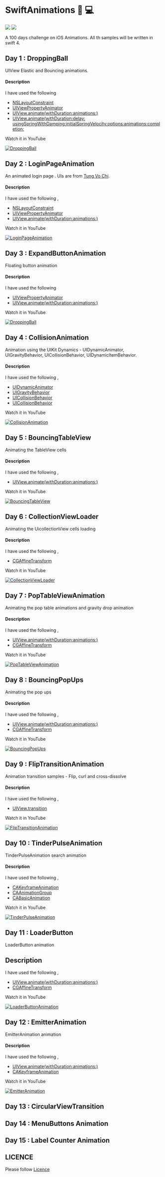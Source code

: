 # SwiftAnimations 🤡 💻

[![](https://img.shields.io/badge/%20Swift-4-green.svg)](https://github.com/AnanthaKrish/SwiftAnimations)
[![](https://img.shields.io/badge/iOS-10-blue.svg)](https://github.com/AnanthaKrish/SwiftAnimations)


A 100 days challenge on iOS Animations. All th samples will be written in swift 4. 


## Day 1 : DroppingBall 

  UIView Elastic and Bouncing animations.

#### Description

  I have used the following 

  - [NSLayoutConstraint](https://developer.apple.com/documentation/uikit/nslayoutconstraint)
  - [UIViewPropertyAnimator](https://developer.apple.com/documentation/uikit/uiviewpropertyanimator)
  - [UIView.animate(withDuration:animations:)](https://developer.apple.com/documentation/uikit/uiview/1622418-animate)
  - [UIView.animate(withDuration:delay: usingSpringWithDamping:initialSpringVelocity:options:animations:completion:](https://developer.apple.com/documentation/uikit/uiview/1622594-animatewithduration)

Watch it in YouTube 

  [![DroppingBall](https://github.com/AnanthaKrish/SwiftAnimations/blob/master/Day%201%20-%20DroppingBall/image/droppingball.png)](https://www.youtube.com/watch?v=DEpWPC3EOhI&feature=youtu.be)


## Day 2 : LoginPageAnimation 

  An animated login page . UIs are from [Tung Vo Chi](https://www.behance.net/gallery/57579249/Moon-heart-Mobile-app-social-images-sharing).

#### Description

  
 I have used the following ,

 - [NSLayoutConstraint](https://developer.apple.com/documentation/uikit/nslayoutconstraint)
 - [UIViewPropertyAnimator](https://developer.apple.com/documentation/uikit/uiviewpropertyanimator)
 - [UIView.animate(withDuration:animations:)](https://developer.apple.com/documentation/uikit/uiview/1622418-animate)

  
  Watch it in YouTube 

  [![LoginPageAnimation](https://github.com/AnanthaKrish/SwiftAnimations/blob/master/Day%202%20-%20LoginPageAnimation/image/loginpageanim.png)](https://www.youtube.com/watch?v=zLZ_MkKMEpI&feature=youtu.be)



## Day 3 : ExpandButtonAnimation

Floating button animation

#### Description

  I have used the following 

  - [UIViewPropertyAnimator](https://developer.apple.com/documentation/uikit/uiviewpropertyanimator)
  - [UIView.animate(withDuration:animations:)](https://developer.apple.com/documentation/uikit/uiview/1622418-animate)


  Watch it in YouTube 

  [![DroppingBall](https://github.com/AnanthaKrish/SwiftAnimations/blob/master/Day%203%20-%20ExpandButtonAnimation/images/ExpandButtonAnimation.png)](https://www.youtube.com/watch?v=Uxg5elN8MGw&feature=youtu.be)



## Day 4 : CollisionAnimation

  Animation using the UIKit Dynamics - UIDynamicAnimator, UIGravityBehavior, UICollisionBehavior, UIDynamicItemBehavior.


#### Description


 I have used the following ,

 - [UIDynamicAnimator](https://developer.apple.com/documentation/uikit/uidynamicanimator)
 - [UIGravityBehavior](https://developer.apple.com/documentation/uikit/uigravitybehavior)
 - [UICollisionBehavior](https://developer.apple.com/documentation/uikit/uicollisionbehavior)
  - [UICollisionBehavior](https://developer.apple.com/documentation/uikit/uidynamicitembehavior)

  
  Watch it in YouTube 

  [![CollisionAnimation](https://github.com/AnanthaKrish/SwiftAnimations/blob/master/Day%204%20-%20CollisionAnimation/images/CollisionAnimation.png)](https://www.youtube.com/watch?v=P79jEN1G8hI&feature=youtu.be)



## Day 5 : BouncingTableView

Animating the TableView cells

#### Description


 I have used the following ,

 - [UIView.animate(withDuration:animations:)](https://developer.apple.com/documentation/uikit/uiview/1622418-animate)
  
  Watch it in YouTube 

  [![BouncingTableView](https://github.com/AnanthaKrish/SwiftAnimations/blob/master/Day%205%20-%20BouncingTableView/images/BouncingTableView.png)](https://www.youtube.com/watch?v=B4cMNcyyipM&feature=youtu.be)


## Day 6 : CollectionViewLoader

Animating the UicollectionView cells loading 


#### Description


 I have used the following ,

 - [CGAffineTransform](https://www.google.co.in/search?q=CGAffineTransform&oq=CGAffineTransform&aqs=chrome..69i57j69i61l2j0l3.149j0j1&sourceid=chrome&ie=UTF-8)
  
  Watch it in YouTube 

  [![CollectionViewLoader](https://github.com/AnanthaKrish/SwiftAnimations/blob/master/Day%206%20-%20CollectionViewLoader/images/CollectionViewLoader.png)](https://youtu.be/orqJHQ0LgzE)


## Day 7 : PopTableViewAnimation

Animating the pop table animations and gravity drop animation

#### Description


 I have used the following ,

 - [UIView.animate(withDuration:animations:)](https://developer.apple.com/documentation/uikit/uiview/1622418-animate)
 - [CGAffineTransform](https://www.google.co.in/search?q=CGAffineTransform&oq=CGAffineTransform&aqs=chrome..69i57j69i61l2j0l3.149j0j1&sourceid=chrome&ie=UTF-8)

  
  Watch it in YouTube 

  [![PopTableViewAnimation](https://github.com/AnanthaKrish/SwiftAnimations/blob/master/Day%207%20-%20PopTableViewAnimation/images/PopTableViewAnimation.png)](https://youtu.be/zc4yXwUqGfA)


## Day 8 : BouncingPopUps

Animating the pop ups 

#### Description


 I have used the following ,

 - [UIView.animate(withDuration:animations:)](https://developer.apple.com/documentation/uikit/uiview/1622418-animate)
 - [CGAffineTransform](https://www.google.co.in/search?q=CGAffineTransform&oq=CGAffineTransform&aqs=chrome..69i57j69i61l2j0l3.149j0j1&sourceid=chrome&ie=UTF-8)

  
  Watch it in YouTube 

  [![BouncingPopUps](https://github.com/AnanthaKrish/SwiftAnimations/blob/master/Day%208%20-%20BouncingPopUps/images/BouncingPopUps.png)](https://youtu.be/LSOmlg72ZUg)


## Day 9 : FlipTransitionAnimation

Animation transition samples - Flip, curl and cross-dissolve

#### Description


 I have used the following ,

 - [UIView.transition](https://developer.apple.com/documentation/uikit/uiview/1622574-transition)

  
  Watch it in YouTube 

  [![FlipTransitionAnimation](https://github.com/AnanthaKrish/SwiftAnimations/blob/master/Day%209%20-%20FlipTransitionAnimation/images/FlipTransitionAnimation.png)](https://youtu.be/-lsy86dYCsI)


## Day 10 : TinderPulseAnimation

TinderPulseAnimation search animation


#### Description


 I have used the following ,

 - [CAKeyframeAnimation](https://developer.apple.com/documentation/quartzcore/cakeyframeanimation)
 - [CAAnimationGroup](https://developer.apple.com/documentation/quartzcore/caanimationgroup)
 - [CABasicAnimation](https://developer.apple.com/documentation/quartzcore/cabasicanimation)

  
  Watch it in YouTube 

  [![TinderPulseAnimation](https://github.com/AnanthaKrish/SwiftAnimations/blob/master/Day%2010%20-%20TinderPulseAnimation/images/TinderPulseAnimation.png)](https://youtu.be/YOEYh86TKso)




## Day 11 :  LoaderButton

LoaderButton animation

## Description



 I have used the following ,

 - [UIView.animate(withDuration:animations:)](https://developer.apple.com/documentation/uikit/uiview/1622418-animate)
 - [CGAffineTransform](https://www.google.co.in/search?q=CGAffineTransform&oq=CGAffineTransform&aqs=chrome..69i57j69i61l2j0l3.149j0j1&sourceid=chrome&ie=UTF-8)

  
  
  Watch it in YouTube 

  [![LoaderButtonAnimation](https://github.com/AnanthaKrish/SwiftAnimations/blob/master/Day%2011%20-%20LoaderButton/images/LoaderButton.png)](https://youtu.be/8DNtAIDTvhI)



## Day 12 : EmitterAnimation

EmitterAnimation animation

#### Description


 I have used the following ,

 - [UIView.animate(withDuration:animations:)](https://developer.apple.com/documentation/uikit/uiview/1622418-animate)
 - [CAKeyframeAnimation](https://developer.apple.com/documentation/quartzcore/cakeyframeanimation)

  
  Watch it in YouTube 

  [![EmitterAnimation](https://github.com/AnanthaKrish/SwiftAnimations/blob/master/Day%2012%20-%20EmitterAnimation/images/EmitterAnimation.png)](https://youtu.be/A2tVf0m7lyg)


## Day 13 : CircularViewTransition

## Day 14 : MenuButtons Animation

## Day 15 : Label Counter Animation


## LICENCE

  Please follow [Licence](https://github.com/AnanthaKrish/SwiftAnimations/blob/master/LICENSE)